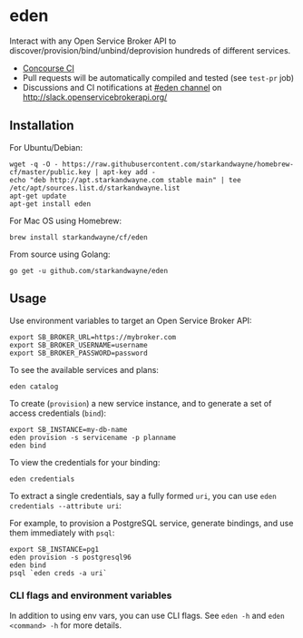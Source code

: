 # eden

Interact with any Open Service Broker API to discover/provision/bind/unbind/deprovision hundreds of different services.

* [Concourse CI](https://ci.starkandwayne.com/teams/main/pipelines/eden)
* Pull requests will be automatically compiled and tested (see `test-pr` job)
* Discussions and CI notifications at [#eden channel](https://openservicebrokerapi.slack.com/messages/C6Y5A2N8Z/) on http://slack.openservicebrokerapi.org/

## Installation

For Ubuntu/Debian:

```
wget -q -O - https://raw.githubusercontent.com/starkandwayne/homebrew-cf/master/public.key | apt-key add -
echo "deb http://apt.starkandwayne.com stable main" | tee /etc/apt/sources.list.d/starkandwayne.list
apt-get update
apt-get install eden
```

For Mac OS using Homebrew:

```
brew install starkandwayne/cf/eden
```

From source using Golang:

```
go get -u github.com/starkandwayne/eden
```


## Usage

Use environment variables to target an Open Service Broker API:

```
export SB_BROKER_URL=https://mybroker.com
export SB_BROKER_USERNAME=username
export SB_BROKER_PASSWORD=password
```

To see the available services and plans:

```
eden catalog
```

To create (`provision`) a new service instance, and to generate a set of access credentials (`bind`):

```
export SB_INSTANCE=my-db-name
eden provision -s servicename -p planname
eden bind
```

To view the credentials for your binding:

```
eden credentials
```

To extract a single credentials, say a fully formed `uri`, you can use `eden credentials --attribute uri`:

For example, to provision a PostgreSQL service, generate bindings, and use them immediately with `psql`:

```
export SB_INSTANCE=pg1
eden provision -s postgresql96
eden bind
psql `eden creds -a uri`
```

### CLI flags and environment variables

In addition to using env vars, you can use CLI flags. See `eden -h` and `eden <command> -h` for more details.
